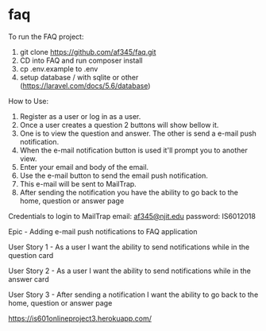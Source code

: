 # faq

To run the FAQ project:

1. git clone https://github.com/af345/faq.git
2. CD into FAQ and run composer install
3. cp .env.example to .env
4. setup database / with sqlite or other (https://laravel.com/docs/5.6/database)

How to Use:
1. Register as a user or log in as a user.
2. Once a user creates a question 2 buttons will show bellow it.
3. One is to view the question and answer. The other is send a e-mail push notification.
4. When the e-mail notification button is used it'll prompt you to another view.
5. Enter your email and body of the email.
6. Use the e-mail button to send the email push notification. 
7. This e-mail will be sent to MailTrap.
8. After sending the notification you have the ability to go back to the home, question or answer page

Credentials to login to MailTrap
email: af345@njit.edu
password: IS6012018

Epic - Adding e-mail push notifications to FAQ application 

User Story 1 - As a user I want the ability to send notifications while in the question card

User Story 2 - As a user I want the ability to send notifications while in the answer card

User Story 3 - After sending a notification I want the ability to go back to the home, question or answer page

https://is601onlineproject3.herokuapp.com/